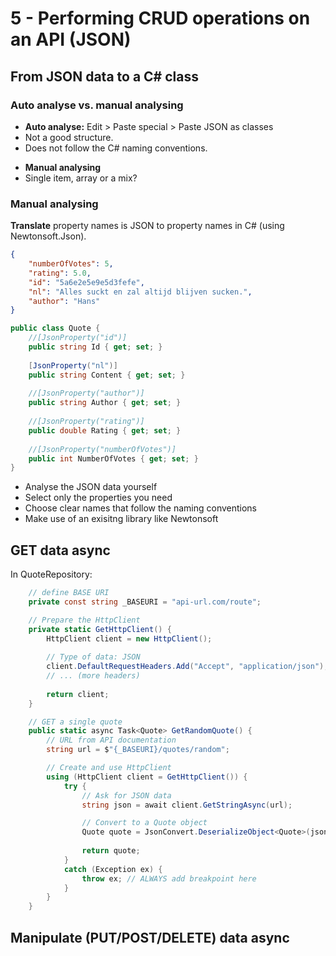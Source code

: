# 5 - Performing CRUD operations on an API (JSON)
## From JSON data to a C# class
### Auto analyse vs. manual analysing
- **Auto analyse:** Edit > Paste special > Paste JSON as classes
- Not a good structure.
- Does not follow the C# naming conventions.

+ **Manual analysing**
+ Single item, array or a mix?

### Manual analysing
**Translate** property names is JSON to property names in C# (using Newtonsoft.Json).
```json
{
	"numberOfVotes": 5,
	"rating": 5.0,
	"id": "5a6e2e5e9e5d3fefe",
	"nl": "Alles suckt en zal altijd blijven sucken.",
	"author": "Hans"
}
```
```csharp
public class Quote {
	//[JsonProperty("id")]
	public string Id { get; set; }
	
	[JsonProperty("nl")]
	public string Content { get; set; }
	
	//[JsonProperty("author")]
	public string Author { get; set; }
	
	//[JsonProperty("rating")]
	public double Rating { get; set; }
	
	//[JsonProperty("numberOfVotes")]
	public int NumberOfVotes { get; set; }
}
```

- Analyse the JSON data yourself
- Select only the properties you need
- Choose clear names that follow the naming conventions
- Make use of an exisitng library like Newtonsoft

## GET data async

In QuoteRepository:
```csharp
	// define BASE URI
	private const string _BASEURI = "api-url.com/route";
```
```csharp
	// Prepare the HttpClient
	private static GetHttpClient() {
		HttpClient client = new HttpClient();
		
		// Type of data: JSON
		client.DefaultRequestHeaders.Add("Accept", "application/json");
		// ... (more headers)
		
		return client;
	}
```
```csharp
	// GET a single quote
	public static async Task<Quote> GetRandomQuote() {
		// URL from API documentation
		string url = $"{_BASEURI}/quotes/random";

		// Create and use HttpClient
		using (HttpClient client = GetHttpClient()) {
			try {
				// Ask for JSON data
				string json = await client.GetStringAsync(url);

				// Convert to a Quote object
				Quote quote = JsonConvert.DeserializeObject<Quote>(json);
				
				return quote;
			}
			catch (Exception ex) {
				throw ex; // ALWAYS add breakpoint here
			}
		}
	}
```


## Manipulate (PUT/POST/DELETE) data async
<!--stackedit_data:
eyJoaXN0b3J5IjpbLTUyNDM5MDM4NCwyMDc3OTU1NzY0LDEzOD
AzMDA2ODRdfQ==
-->